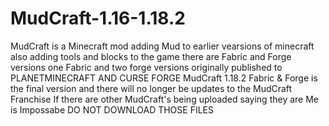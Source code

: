 # MudCraft-1.16-1.18.2
MudCraft is a Minecraft mod adding Mud to earlier vearsions of minecraft also adding tools and blocks to the game there are Fabric and Forge versions one Fabric and two forge versions
originally published to PLANETMINECRAFT AND CURSE FORGE
MudCraft 1.18.2 Fabric & Forge is the final version and there will no longer be updates to the MudCraft Franchise If there are other MudCraft's being uploaded saying they are Me is Impossabe DO NOT DOWNLOAD THOSE FILES
